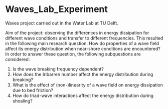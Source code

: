 # Waves_Lab_Experiment

Waves project carried out in the Water Lab at TU Delft.

Aim of the project: observing the differences in energy dissipation for different wave conditions 
and transfer to different frequencies. 
This resulted in the following main research question:
How do properties of a wave field affect its energy distribution when near-shore conditions are encountered?
In order to answer these question, the following subquestions are considered:
1) Is the wave breaking frequency dependent?
2) How does the Iribarren number affect the energy distribution during breaking?
3) What is the effect of (non-)linearity of a wave field on energy dissipation due to bed friction?
4) How do triad-wave interactions affect the energy distribution during shoaling?
